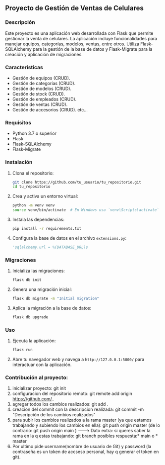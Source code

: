 ## Proyecto de Gestión de Ventas de Celulares

### Descripción

Este proyecto es una aplicación web desarrollada con Flask que permite gestionar la venta de celulares. La aplicación incluye funcionalidades para manejar equipos, categorías, modelos, ventas, entre otros. Utiliza Flask-SQLAlchemy para la gestión de la base de datos y Flask-Migrate para la creación y aplicación de migraciones.

### Características

- Gestión de equipos (CRUD).
- Gestión de categorías (CRUD).
- Gestión de modelos (CRUD).
- Gestión de stock (CRUD).
- Gestión de empleados (CRUD).
- Gestión de ventas (CRUD).
- Gestión de accesorios (CRUD).
etc...


### Requisitos

- Python 3.7 o superior
- Flask
- Flask-SQLAlchemy
- Flask-Migrate

### Instalación

1. Clona el repositorio:

    ```bash
    git clone https://github.com/tu_usuario/tu_repositorio.git
    cd tu_repositorio
    ```

2. Crea y activa un entorno virtual:

    ```bash
    python -m venv venv
    source venv/bin/activate  # En Windows usa `venv\Scripts\activate`
    ```

3. Instala las dependencias:

    ```bash
    pip install -r requirements.txt
    ```

4. Configura la base de datos en el archivo `extensions.py`:

    ```python
    'sqlalchemy.url = %(DATABASE_URL)s
    ```

### Migraciones

1. Inicializa las migraciones:

    ```bash
    flask db init
    ```

2. Genera una migración inicial:

    ```bash
    flask db migrate -m "Initial migration"
    ```

3. Aplica la migración a la base de datos:

    ```bash
    flask db upgrade
    ```



### Uso

1. Ejecuta la aplicación:

    ```bash
    flask run
    ```

2. Abre tu navegador web y navega a `http://127.0.0.1:5000/` para interactuar con la aplicación.

### Contribución al proyecto:
1. inicializar proyecto: git init
2. configuracion del repositorio remoto: git remote add origin https://github.com/..
3. agregar todos los cambios realizados: git add .
4. creacion del commit con la descripcion realizada: git commit -m "Descripción de los cambios realizados"
5. para subir los cambios realizados a la rama master (ya que estamos trabajando y subiendo los cambios en ella): git push origin master (de lo contrario: git push origin main
)
---> Dato extra: si queres saber la rama en la q estas trabajando: git branch
posibles respuesta:* main o * master
6. Por ultimo pide username(nombre de usuario de Git) y password (la contraseña es un token de accseso personal, hay q generar el token en git).






